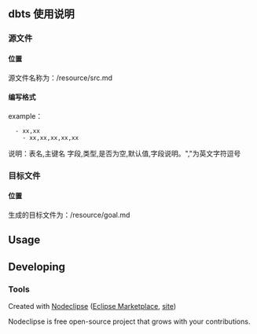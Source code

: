 
## dbts 使用说明 

### 源文件

#### 位置
  
  源文件名称为：/resource/src.md

#### 编写格式

  example：
```
  - xx,xx
    - xx,xx,xx,xx,xx
```
  说明：表名,主键名
  字段,类型,是否为空,默认值,字段说明。","为英文字符逗号

### 目标文件

#### 位置

  生成的目标文件为：/resource/goal.md

## Usage

## Developing

### Tools

Created with [Nodeclipse](https://github.com/Nodeclipse/nodeclipse-1)
 ([Eclipse Marketplace](http://marketplace.eclipse.org/content/nodeclipse), [site](http://www.nodeclipse.org))   

Nodeclipse is free open-source project that grows with your contributions.
